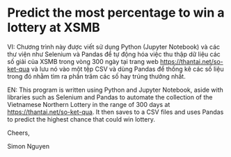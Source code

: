 # Predict the most percentage to win a lottery at XSMB

VI: Chương trình này được viết sử dụng Python (Jupyter Notebook) và các thư viện như Selenium và Pandas để tự động hóa việc thu thập dữ liệu các số giải của XSMB trong vòng 300 ngày tại trang web https://thantai.net/so-ket-qua và lưu nó vào một tệp CSV và dùng Pandas để thống kê các số liệu trong đó nhằm tìm ra phần trăm các số hay trúng thưởng nhất.

EN: This program is written using Python and Jupyter Notebook, aside with libraries such as Selenium and Pandas to automate the collection of the Vietnamese Northern Lottery in the range of 300 days at https://thantai.net/so-ket-qua. It then saves to a CSV files and uses Pandas to predict the highest chance that could win lottery.

Cheers,

Simon Nguyen
